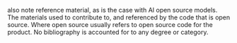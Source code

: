 also note reference material, as is the case with AI open source models.
The materials used to contribute to, and referenced by the code that is open source.
Where open source usually refers to open source code for the product. No bibliography is accounted for to any degree or category.













